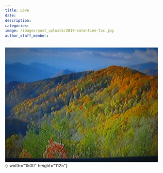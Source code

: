 ```yaml
---
title: Love
date:
description:
categories:
image: /images/post_uploads/2019-valentine-fpc.jpg
author_staff_member:
---
```


![](/images/post_uploads/img-2198.JPG){: width="1500" height="1125"}